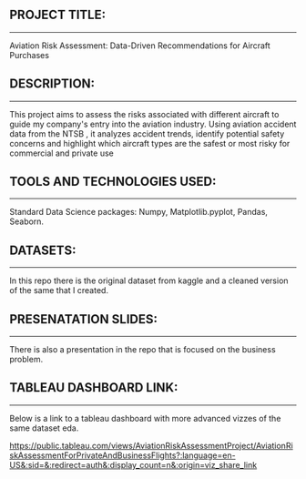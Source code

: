 ## PROJECT TITLE:
***

Aviation Risk Assessment: Data-Driven Recommendations for Aircraft Purchases


## DESCRIPTION:
***

This project aims to assess the risks associated with different aircraft to guide my company's entry into the aviation industry. Using aviation accident data from the NTSB , it analyzes accident trends, identify potential safety concerns and highlight which aircraft types are the safest or most risky for commercial and private use


## TOOLS AND TECHNOLOGIES USED:
***

Standard Data Science packages:
Numpy,
Matplotlib.pyplot,
Pandas,
Seaborn.


## DATASETS:
***

In this repo there is the original dataset from kaggle and a cleaned version of the same that I created.


## PRESENATATION SLIDES:
***

There is also a presentation in the repo that is focused on the business problem.


## TABLEAU DASHBOARD LINK:
***

Below is a link to a tableau dashboard with more advanced vizzes of the same dataset eda.

https://public.tableau.com/views/AviationRiskAssessmentProject/AviationRiskAssessmentForPrivateAndBusinessFlights?:language=en-US&:sid=&:redirect=auth&:display_count=n&:origin=viz_share_link
